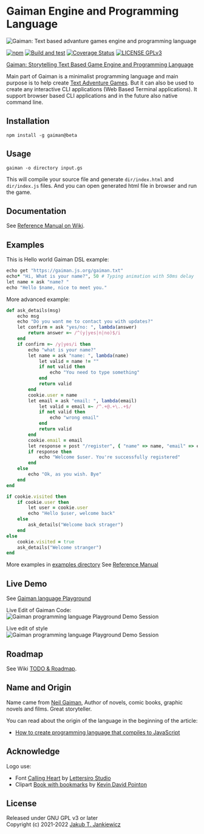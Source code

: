 # Gaiman Engine and Programming Language

![Gaiman: Text based advanture games engine and programming language](https://raw.githubusercontent.com/jcubic/gaiman/master/assets/banner.svg)

[![npm](https://img.shields.io/badge/npm-1.0.0%E2%80%93beta.2-blue.svg)](https://www.npmjs.com/package/gaiman)
[![Build and test](https://github.com/jcubic/gaiman/actions/workflows/build.yaml/badge.svg)](https://github.com/jcubic/gaiman/actions/workflows/build.yaml)
[![Coverage Status](https://coveralls.io/repos/github/jcubic/gaiman/badge.svg?branch=master)](https://coveralls.io/github/jcubic/gaiman?branch=master)
[![LICENSE GPLv3](https://img.shields.io/badge/license-GPLv3-blue.svg)](https://github.com/jcubic/gaiman/blob/master/LICENSE)

[Gaiman: Storytelling Text Based Game Engine and Programming Language](https://github.com/jcubic/gaiman)

Main part of Gaiman is a minimalist programming language and main purpose is to help create
[Text Adventure Games](https://en.wikipedia.org/wiki/Interactive_fiction). But it can also be used
to create any interactive CLI applications (Web Based Terminal applications).
It support browser based CLI applications and in the future also native command line.

## Installation

```
npm install -g gaiman@beta
```

## Usage

```
gaiman -o directory input.gs
```

This will compile your source file and generate `dir/index.html` and `dir/index.js` files.
And you can open generated html file in browser and run the game.

## Documentation

See [Reference Manual on Wiki](https://github.com/jcubic/gaiman/wiki/Reference-Manual).

## Examples

This is Hello world Gaiman DSL example:

```ruby
echo get "https://gaiman.js.org/gaiman.txt"
echo* "Hi, What is your name?", 50 # Typing animation with 50ms delay
let name = ask "name? "
echo "Hello $name, nice to meet you."
```

More advanced example:

```ruby
def ask_details(msg)
    echo msg
    echo "Do you want me to contact you with updates?"
    let confirm = ask "yes/no: ", lambda(answer)
        return answer =~ /^(y|yes|n|no)$/i
    end
    if confirm =~ /y|yes/i then
        echo "what is your name?"
        let name = ask "name: ", lambda(name)
            let valid = name != ""
            if not valid then
                echo "You need to type something"
            end
            return valid
        end
        cookie.user = name
        let email = ask "email: ", lambda(email)
            let valid = email =~ /^.+@.+\..+$/
            if not valid then
                echo "wrong email"
            end
            return valid
        end
        cookie.email = email
        let response = post "/register", { "name" => name, "email" => email }
        if response then
            echo "Welcome $user. You're successfully registered"
        end
    else
        echo "Ok, as you wish. Bye"
    end
end

if cookie.visited then
    if cookie.user then
        let user = cookie.user
        echo "Hello $user, welcome back"
    else
        ask_details("Welcome back strager")
    end
else
    cookie.visited = true
    ask_details("Welcome stranger")
end
```

More examples in [examples directory](https://github.com/jcubic/gaiman/tree/master/examples)
See [Reference Manual](https://github.com/jcubic/gaiman/wiki/Reference-Manual)

## Live Demo

See [Gaiman language Playground](https://gaiman.js.org/)

Live Edit of Gaiman Code:
![Gaiman programming language Playground Demo Session](https://github.com/jcubic/gaiman/blob/master/assets/edit.gif?raw=true)

Live edit of style
![Gaiman programming language Playground Demo Session](https://github.com/jcubic/gaiman/blob/master/assets/simple.gif?raw=true)

## Roadmap

See Wiki [TODO & Roadmap](https://github.com/jcubic/gaiman/wiki/TODO-&-Roadmap).

## Name and Origin

Name came from [Neil Gaiman](https://en.wikipedia.org/wiki/Neil_Gaiman),
Author of novels, comic books, graphic novels and films. Great storyteller.

You can read about the origin of the language in the beginning of the article:
* [How to create programming language that compiles to JavaScript](https://hackernoon.com/creating-your-own-javascript-based-programming-language-has-never-been-easier-wju33by)

## Acknowledge

Logo use:

* Font [Calling Heart](https://www.dafont.com/calling-heart.font)
  by [Lettersiro Studio](https://www.dafont.com/lettersiro-studio.d7440)
* Clipart [Book with bookmarks](https://openclipart.org/detail/280709/book-with-bookmarks)
  by [Kevin David Pointon](https://openclipart.org/artist/Firkin)

## License

Released under GNU GPL v3 or later<br/>
Copyright (c) 2021-2022 [Jakub T. Jankiewicz](https://jcubic.pl/me)
